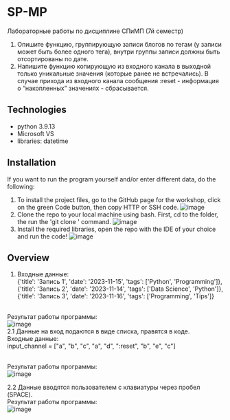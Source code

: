 # SP-MP
Лабораторные работы по дисциплине СПиМП (7й семестр)
1. Опишите функцию, группирующую записи блогов по тегам (у записи может быть более одного тега), внутри группы записи должны быть отсортированы по дате.
2. Напишите функцию копирующую из входного канала в выходной только уникальные значения (которые ранее не встречались). В случае прихода из входного канала сообщения :reset - информация о “накопленных” значениях - сбрасывается.

## Technologies
- python 3.9.13
- Microsoft VS
- libraries: datetime

## Installation 
If you want to run the program yourself and/or enter different data, do the following:
1. To install the project files, go to the GitHub page for the workshop, click on the green Code button, then copy HTTP or SSH code. 
![image](https://github.com/aliyakr/SP-MP/assets/58439219/7ba5d2a0-2a6c-44f9-830a-f69e00669222)
2. Clone the repo to your local machine using bash. First, cd to the folder, the run the 'git clone <SSH-code>' command.
![image](https://github.com/aliyakr/SP-MP/assets/58439219/b7c545cd-cfd5-4eae-b105-409bca45fcda)
3. Install the required libraries, open the repo with the IDE of your choice and run the code! 
![image](https://github.com/aliyakr/SP-MP/assets/58439219/f5fa4b62-ea16-49fa-93f8-77591f928a35)

## Overview
1. Входные данные: </br>
  {'title': 'Запись 1', 'date': '2023-11-15', 'tags': ['Python', 'Programming']}, </br>
  {'title': 'Запись 2', 'date': '2023-11-14', 'tags': ['Data Science', 'Python']}, </br>
  {'title': 'Запись 3', 'date': '2023-11-16', 'tags': ['Programming', 'Tips']} </br> </br>

  Результат работы программы: </br>
  ![image](https://github.com/aliyakr/SP-MP/assets/58439219/b8779a64-c2fb-4835-a6a1-41866ea006fd) </br>
2.1 Данные на вход подаются в виде списка, правятся в коде. </br>
  Входные данные: </br>
  input_channel = ["a", "b", "c", "a", "d", ":reset", "b", "e", "c"] </br> </br>

  Результат работы программы: </br>
  ![image](https://github.com/aliyakr/SP-MP/assets/58439219/595eb740-daab-490b-b041-1d5eb78bca99) </br>

2.2 Данные вводятся пользователем с клавиатуры через пробел (SPACE). </br>
  Результат работы программы: </br>
  ![image](https://github.com/aliyakr/SP-MP/assets/58439219/23717449-642c-4392-96f3-01019bbf0326)

  

  

  

  
